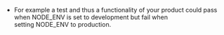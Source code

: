 - For example a test and thus a functionality of your product could pass when NODE_ENV is set to development but fail when setting NODE_ENV to production. 